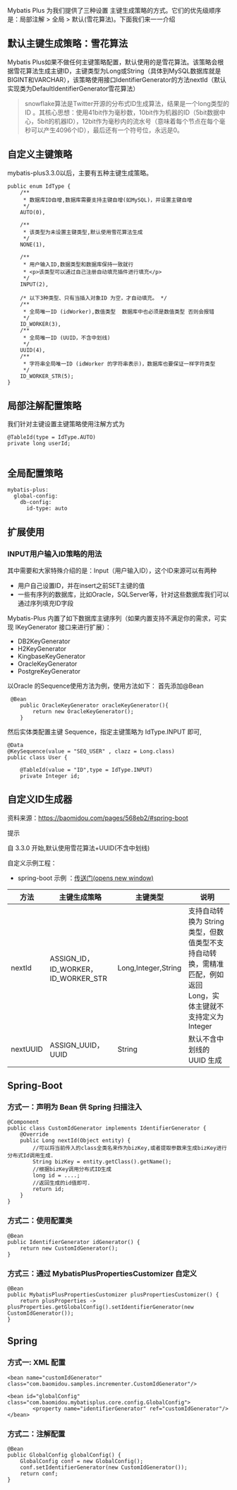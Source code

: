 Mybatis Plus 为我们提供了三种设置 主键生成策略的方式。它们的优先级顺序是：局部注解 > 全局 > 默认(雪花算法)。下面我们来一一介绍

## 默认主键生成策略：雪花算法

Mybatis Plus如果不做任何主键策略配置，默认使用的是雪花算法。该策略会根据雪花算法生成主键ID，主键类型为Long或String（具体到MySQL数据库就是BIGINT和VARCHAR），该策略使用接口IdentifierGenerator的方法nextId（默认实现类为DefaultIdentifierGenerator雪花算法）

> snowflake算法是Twitter开源的分布式ID生成算法，结果是一个long类型的ID 。其核心思想：使用41bit作为毫秒数，10bit作为机器的ID（5bit数据中心，5bit的机器ID），12bit作为毫秒内的流水号（意味着每个节点在每个毫秒可以产生4096个ID），最后还有一个符号位，永远是0。

## 自定义主键策略

mybatis-plus3.3.0以后，主要有五种主键生成策略。

```
public enum IdType {
    /**
     * 数据库ID自增,数据库需要支持主键自增(如MySQL)，并设置主键自增
     */
    AUTO(0),

    /**
     * 该类型为未设置主键类型,默认使用雪花算法生成
     */
    NONE(1),

    /**
     * 用户输入ID,数据类型和数据库保持一致就行
     * <p>该类型可以通过自己注册自动填充插件进行填充</p>
     */
    INPUT(2),

    /* 以下3种类型、只有当插入对象ID 为空，才自动填充。 */
    /**
     * 全局唯一ID (idWorker),数值类型  数据库中也必须是数值类型 否则会报错
     */
    ID_WORKER(3),
    /**
     * 全局唯一ID (UUID，不含中划线)
     */
    UUID(4),
    /**
     * 字符串全局唯一ID (idWorker 的字符串表示)，数据库也要保证一样字符类型
     */
    ID_WORKER_STR(5);
}

```

## 局部注解配置策略

我们针对主键设置主键策略使用注解方式为

```
@TableId(type = IdType.AUTO)
private long userId;


```

## 全局配置策略

```
mybatis-plus:
  global-config:
    db-config:
      id-type: auto

```

## 扩展使用

### INPUT用户输入ID策略的用法

其中需要和大家特殊介绍的是：Input（用户输入ID），这个ID来源可以有两种

- 用户自己设置ID，并在insert之前SET主键的值
- 一些有序列的数据库，比如Oracle，SQLServer等，针对这些数据库我们可以通过序列填充ID字段

Mybatis-Plus 内置了如下数据库主键序列（如果内置支持不满足你的需求，可实现 IKeyGenerator 接口来进行扩展）：

- DB2KeyGenerator
- H2KeyGenerator
- KingbaseKeyGenerator
- OracleKeyGenerator
- PostgreKeyGenerator

以Oracle 的Sequence使用方法为例，使用方法如下：
首先添加@Bean

```
 @Bean
    public OracleKeyGenerator oracleKeyGenerator(){
        return new OracleKeyGenerator();
    }

```

然后实体类配置主键 Sequence，指定主键策略为 IdType.INPUT 即可,

```
@Data
@KeySequence(value = "SEQ_USER" , clazz = Long.class)
public class User {

    @TableId(value = "ID",type = IdType.INPUT)
    private Integer id;

```

## 自定义ID生成器

资料来源：https://baomidou.com/pages/568eb2/#spring-boot 

提示

自 3.3.0 开始,默认使用雪花算法+UUID(不含中划线)

自定义示例工程：

- spring-boot 示例 ：[传送门(opens new window)](https://gitee.com/baomidou/mybatis-plus-samples/tree/master/mybatis-plus-sample-id-generator)

| 方法       | 主键生成策略                            | 主键类型                | 说明                                       |
| -------- | --------------------------------- | ------------------- | ---------------------------------------- |
| nextId   | ASSIGN_ID，ID_WORKER，ID_WORKER_STR | Long,Integer,String | 支持自动转换为 String 类型，但数值类型不支持自动转换，需精准匹配，例如返回 Long，实体主键就不支持定义为 Integer |
| nextUUID | ASSIGN_UUID，UUID                  | String              | 默认不含中划线的 UUID 生成                         |

## Spring-Boot

### 方式一：声明为 Bean 供 Spring 扫描注入

```
@Component
public class CustomIdGenerator implements IdentifierGenerator {
    @Override
    public Long nextId(Object entity) {
      	//可以将当前传入的class全类名来作为bizKey,或者提取参数来生成bizKey进行分布式Id调用生成.
      	String bizKey = entity.getClass().getName();
        //根据bizKey调用分布式ID生成
        long id = ....;
      	//返回生成的id值即可.
        return id;
    }
}

```

### 方式二：使用配置类

```
@Bean
public IdentifierGenerator idGenerator() {
    return new CustomIdGenerator();
}

```



### 方式三：通过 MybatisPlusPropertiesCustomizer 自定义

```
@Bean
public MybatisPlusPropertiesCustomizer plusPropertiesCustomizer() {
    return plusProperties -> plusProperties.getGlobalConfig().setIdentifierGenerator(new CustomIdGenerator());
}

```

## Spring

### 方式一: XML 配置

```
<bean name="customIdGenerator" class="com.baomidou.samples.incrementer.CustomIdGenerator"/>

<bean id="globalConfig" class="com.baomidou.mybatisplus.core.config.GlobalConfig">
		<property name="identifierGenerator" ref="customIdGenerator"/>
</bean>

```

### 方式二：注解配置

```
@Bean
public GlobalConfig globalConfig() {
	GlobalConfig conf = new GlobalConfig();
	conf.setIdentifierGenerator(new CustomIdGenerator());
	return conf;
}
```